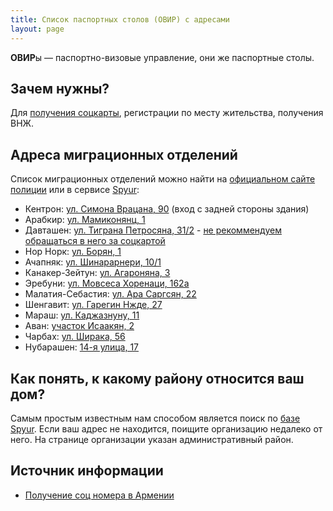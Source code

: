 ```yaml
---
title: Список паспортных столов (ОВИР) с адресами
layout: page
---
```


**ОВИР**ы — паспортно-визовые управление, они же паспортные столы.

## Зачем нужны?

Для [получения соцкарты](social-number.md), регистрации по месту жительства, получения ВНЖ.

## Адреса миграционных отделений

Список миграционных отделений можно найти на [официальном сайте полиции](https://avv.police.am/hy/territorial-passport-services) или в сервисе [Spyur](https://www.spyur.am/ru/yellow_pages/yp/1031):

- Кентрон: [ул. Симона Врацана, 90](https://www.spyur.am/ru/companies/central-passport-department-of-passport-and-visa-office/24157) (вход с задней стороны здания)
- Арабкир: [ул. Мамиконянц, 1](https://www.spyur.am/ru/companies/arabkir-passport-group-of-passport-and-visa-office/24154)
- Давташен: [ул. Тиграна Петросяна, 31/2](https://www.spyur.am/ru/companies/davtashen-passport-department-of-passport-and-visa-office/26917) - [не рекоммендуем обращаться в него за соцкартой](social-number.md)
- Нор Норк: [ул. Борян, 1](https://www.spyur.am/ru/companies/nor-nork-passport-department-of-passport-and-visa-office/24176)
- Ачапняк: [ул. Шинарарнери, 10/1](https://www.spyur.am/ru/companies/mashtots-passport-department-of-passport-and-visa-office/24159)
- Канакер-Зейтун: [ул. Агароняна, 3](https://www.spyur.am/ru/companies/kanaker-zeytun-passport-department-of-passport-and-visa-office/24178)
- Эребуни: [ул. Мовсеса Хоренаци, 162а](https://www.spyur.am/ru/companies/erebuni-passport-department-of-passport-and-visa-office/24156)
- Малатия-Себастия: [ул. Ара Саргсян, 22](https://www.spyur.am/ru/companies/malatia-passport-department-of-passport-and-visa-office/24158)
- Шенгавит: [ул. Гарегин Нжде, 27](https://www.spyur.am/ru/companies/shengavit-passport-department-of-passport-and-visa-office/24177)
- Мараш: [ул. Каджазнуну, 11](https://www.spyur.am/ru/companies/marash-passport-group-of-passport-and-visa-office/26928)
- Аван: [участок Исаакян, 2](https://www.spyur.am/ru/companies/avan-passport-department-of-passport-and-visa-office/24905)
- Чарбах: [ул. Ширака, 56](https://www.spyur.am/ru/companies/charbakh-passport-group-of-passport-and-visa-office/26918)
- Нубарашен: [14-я улица, 17](https://www.spyur.am/ru/companies/nubarashen-passport-group-of-passport-and-visa-office/26926)

## Как понять, к какому району относится ваш дом?

Самым простым известным нам способом является поиск по
[базе Spyur](https://www.spyur.am/ru/home/search/?company_name=&addres=%D0%9A%D0%BE%D0%BC%D0%B8%D1%82%D0%B0%D1%81%D0%B8).
Если ваш адрес не находится, поищите организацию недалеко от него. На странице организации указан административный район.

## Источник информации

- [Получение соц номера в Армении](https://www.notion.so/357310af7dd54f4ab00d77301c5d0c51)
